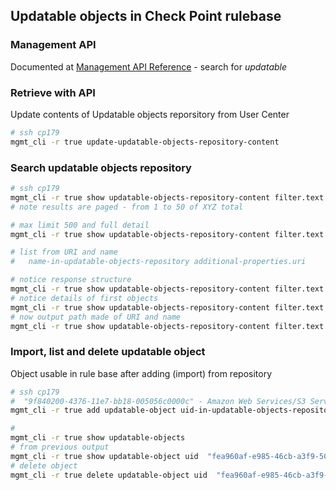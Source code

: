 
## Updatable objects in Check Point rulebase

### Management API

Documented at [Management API Reference](https://sc1.checkpoint.com/documents/latest/APIs/#introduction~v1.9%20) - search for *updatable*

### Retrieve with API

Update contents of Updatable objects reporsitory from User Center
```bash
# ssh cp179
mgmt_cli -r true update-updatable-objects-repository-content
```

### Search updatable objects repository
```bash
# ssh cp179
mgmt_cli -r true show updatable-objects-repository-content filter.text "Amazon"  --format json
# note results are paged - from 1 to 50 of XYZ total

# max limit 500 and full detail
mgmt_cli -r true show updatable-objects-repository-content filter.text "Amazon"  limit 500 details-level full --format json 

# list from URI and name
#   name-in-updatable-objects-repository additional-properties.uri

# notice response structure
mgmt_cli -r true show updatable-objects-repository-content filter.text "Amazon"  limit 500 details-level full --format json | jq '. | keys'
# notice details of first objects
mgmt_cli -r true show updatable-objects-repository-content filter.text "Amazon"  limit 500 details-level full --format json | jq -r '.objects[0]'
# now output path made of URI and name
mgmt_cli -r true show updatable-objects-repository-content filter.text "Amazon"  limit 500 details-level full --format json | jq -r '.objects[] | ."name-in-updatable-objects-repository" as $name | ."additional-properties".uri as $uri | ."uid-in-updatable-objects-repository"  as $uid | ([$uid, $uri, $name] | join("/")) '
```

### Import, list and delete updatable object
Object usable in rule base after adding (import) from repository

```bash
# ssh cp179
#  "9f840200-4376-11e7-bb18-005056c0000c" - Amazon Web Services/S3 Services
mgmt_cli -r true add updatable-object uid-in-updatable-objects-repository "b38fce63-6130-3ea5-98c6-5ad2e9073c7a" --format json

#
mgmt_cli -r true show updatable-objects
# from previous output
mgmt_cli -r true show updatable-object uid  "fea960af-e985-46cb-a3f9-5016bfef68d8" --format json
# delete object
mgmt_cli -r true delete updatable-object uid  "fea960af-e985-46cb-a3f9-5016bfef68d8" --format json
```

